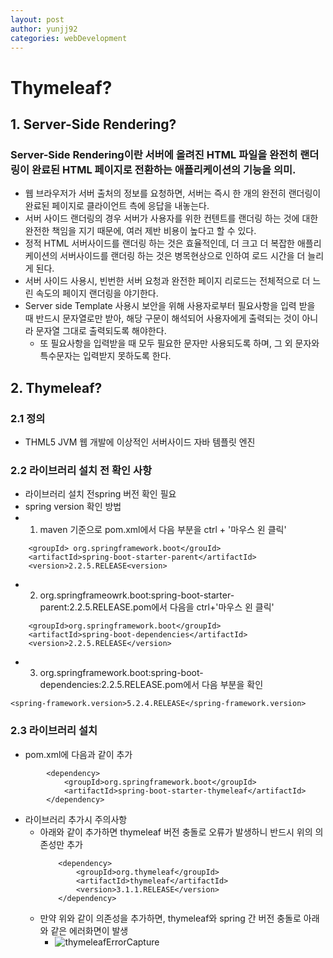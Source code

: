 ```yaml
---
layout: post
author: yunjj92
categories: webDevelopment
---
```

# Thymeleaf?
## 1. Server-Side Rendering?
### Server-Side Rendering이란 서버에 올려진 HTML 파일을 완전히 랜더링이 완료된 HTML 페이지로 전환하는 애플리케이션의 기능을 의미.
- 웹 브라우저가 서버 출처의 정보를 요청하면, 서버는 즉시 한 개의 완전히 랜더링이 완료된 페이지로 클라이언트 측에 응답을 내놓는다. 
- 서버 사이드 랜더링의 경우 서버가 사용자를 위한 컨텐트를 랜더링 하는 것에 대한 완전한 책임을 지기 때문에, 여러 제반 비용이 높다고 할 수 있다. 
- 정적 HTML 서버사이드를 랜더링 하는 것은 효율적인데, 더 크고 더 복잡한 애플리케이션의 서버사이드를 랜더링 하는 것은 병목현상으로 인하여 로드 시간을 더 늘리게 된다. 
- 서버 사이드 사용시, 빈번한 서버 요청과 완전한 페이지 리로드는 전체적으로 더 느린 속도의 페이지 랜더링을 야기한다. 
- Server side Template 사용시 보안을 위해 사용자로부터 필요사항을 입력 받을 때 반드시 문자열로만 받아, 해당 구문이 해석되어 사용자에게 출력되는 것이 아니라 문자열 그대로 출력되도록 해야한다. 
    - 또 필요사항을 입력받을 때 모두 필요한 문자만 사용되도록 하며, 그 외 문자와 특수문자는 입력받지 못하도록 한다. 
## 2. Thymeleaf?
### 2.1 정의
- THML5 JVM 웹 개발에 이상적인 서버사이드 자바 템플릿 엔진
### 2.2 라이브러리 설치 전 확인 사항
-  라이브러리 설치 전spring 버전 확인 필요
- spring version 확인 방법 
- 1) maven 기준으로 pom.xml에서 다음 부분을 ctrl + '마우스 왼 클릭'
```
    <groupId> org.springframework.boot</grouId>
    <artifactId>spring-boot-starter-parent</artifactId>
    <version>2.2.5.RELEASE<version>
```
- 2) org.springframeowrk.boot:spring-boot-starter-parent:2.2.5.RELEASE.pom에서 다음을 ctrl+'마우스 왼 클릭'
```
    <groupId>org.springframework.boot</groupId>
    <artifactId>spring-boot-dependencies</artifactId>
    <version>2.2.5.RELEASE</version>
```
- 3) org.springframework.boot:spring-boot-dependencies:2.2.5.RELEASE.pom에서 다음 부분을 확인
```
<spring-framework.version>5.2.4.RELEASE</spring-framework.version>
```
### 2.3 라이브러리 설치
- pom.xml에 다음과 같이 추가
```
		<dependency>
			<groupId>org.springframework.boot</groupId>
			<artifactId>spring-boot-starter-thymeleaf</artifactId>
		</dependency>
```
- 라이브러리 추가시 주의사항
    - 아래와 같이 추가하면 thymeleaf 버전 충돌로 오류가 발생하니 반드시 위의 의존성만 추가
        ```
            <dependency>
                <groupId>org.thymeleaf</groupId>
                <artifactId>thymeleaf</artifactId>
                <version>3.1.1.RELEASE</version>
            </dependency>
        ```
    - 만약 위와 같이 의존성을 추가하면, thymeleaf와 spring 간 버전 충돌로 아래와 같은 에러화면이 발생
        - ![thymeleafErrorCapture](https://user-images.githubusercontent.com/81787195/229447755-8077f234-929a-49a9-bb34-f5abdb6a3a25.PNG)
    